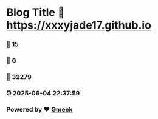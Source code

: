 # Blog Title :link: https://xxxyjade17.github.io 
### :page_facing_up: [15](https://xxxyjade17.github.io/tag.html) 
### :speech_balloon: 0 
### :hibiscus: 32279 
### :alarm_clock: 2025-06-04 22:37:59 
### Powered by :heart: [Gmeek](https://github.com/Meekdai/Gmeek)
